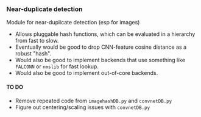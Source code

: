 ### Near-duplicate detection

Module for near-duplicate detection (esp for images)

 - Allows pluggable hash functions, which can be evaluated in a hierarchy from fast to slow.
 - Eventually would be good to drop CNN-feature cosine distance as a robust "hash".
 - Would also be good to implement backends that use something like `FALCONN` or `nmslib` for fast lookup.
 - Would also be good to implement out-of-core backends.


#### TO DO

 - Remove repeated code from `imagehashDB.py` and `convnetDB.py`
 - Figure out centering/scaling issues with `convnetDB.py`
